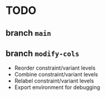 # TODO

## branch `main`



## branch `modify-cols`

- Reorder constraint/variant levels
- Combine constraint/variant levels
- Relabel constraint/variant levels
- Export environment for debugging
